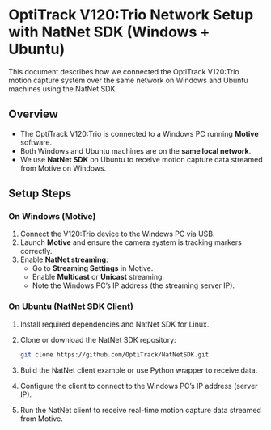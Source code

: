 # OptiTrack V120:Trio Network Setup with NatNet SDK (Windows + Ubuntu)

This document describes how we connected the OptiTrack V120:Trio motion capture system over the same network on Windows and Ubuntu machines using the NatNet SDK.

## Overview
- The OptiTrack V120:Trio is connected to a Windows PC running **Motive** software.
- Both Windows and Ubuntu machines are on the **same local network**.
- We use **NatNet SDK** on Ubuntu to receive motion capture data streamed from Motive on Windows.

## Setup Steps

### On Windows (Motive)
1. Connect the V120:Trio device to the Windows PC via USB.
2. Launch **Motive** and ensure the camera system is tracking markers correctly.
3. Enable **NatNet streaming**:
   - Go to **Streaming Settings** in Motive.
   - Enable **Multicast** or **Unicast** streaming.
   - Note the Windows PC’s IP address (the streaming server IP).

### On Ubuntu (NatNet SDK Client)
1. Install required dependencies and NatNet SDK for Linux.
2. Clone or download the NatNet SDK repository:
   ```bash
   git clone https://github.com/OptiTrack/NatNetSDK.git
   ```
3. Build the NatNet client example or use Python wrapper to receive data.

4. Configure the client to connect to the Windows PC’s IP address (server IP).

5. Run the NatNet client to receive real-time motion capture data streamed from Motive.
